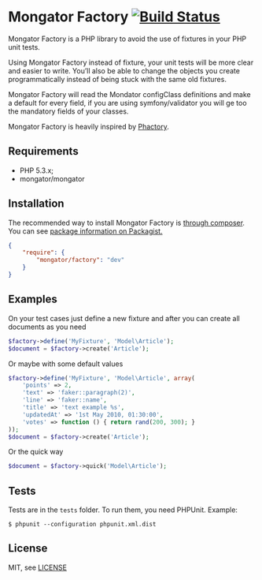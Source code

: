 Mongator Factory [![Build Status](https://travis-ci.org/mongator/factory.png?branch=master)](https://travis-ci.org/mongator/factory)
==============================

Mongator Factory is a PHP library to avoid the use of fixtures in your PHP unit tests. 

Using Mongator Factory instead of fixture, your unit tests will be more clear and easier to write. You’ll also be able to change the objects you create programmatically instead of being stuck with the same old fixtures. 

Mongator Factory will read the Mondator configClass definitions and make a default for every field, if you are using symfony/validator you will ge too the mandatory fields of your classes.

Mongator Factory is heavily inspired by [Phactory](http://phactory.org/).

Requirements
------------

* PHP 5.3.x;
* mongator/mongator


Installation
------------

The recommended way to install Mongator Factory is [through composer](http://getcomposer.org).
You can see [package information on Packagist.](https://packagist.org/packages/mongator/factory)

```JSON
{
    "require": {
        "mongator/factory": "dev"
    }
}
```


Examples
--------
On your test cases just define a new fixture and after you can create all documents as you need

```php
$factory->define('MyFixture', 'Model\Article');
$document = $factory->create('Article');
```

Or maybe with some default values

```php
$factory->define('MyFixture', 'Model\Article', array(
    'points' => 2,
    'text' => 'faker::paragraph(2)',
    'line' => 'faker::name',
    'title' => 'text example %s',
    'updatedAt' => '1st May 2010, 01:30:00',
    'votes' => function () { return rand(200, 300); }
));
$document = $factory->create('Article');
```

Or the quick way
```php
$document = $factory->quick('Model\Article');
```

Tests
-----

Tests are in the `tests` folder.
To run them, you need PHPUnit.
Example:

    $ phpunit --configuration phpunit.xml.dist


License
-------

MIT, see [LICENSE](LICENSE)
